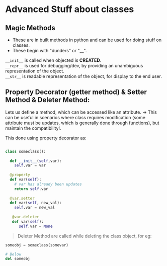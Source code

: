 # Advanced Stuff about classes  

## Magic Methods   

* These are in built methods in python and can be used for doing stuff on classes.   
* These begin with "dunders" or "__".
  
```__init__``` is called when objected is **CREATED**.   
```__repr__``` is used for debugging/dev, by providing an unambiguous representation of the object.   
```__str__``` is readable representation of the object, for display to the end user.

## Property Decorator (getter method) & Setter Method & Deleter Method:   

Lets us define a method, which can be accessed like an attribute. -> This can be useful in scenarios where class requires modification 
(some attribute must be updates, which is generally done through functions), but maintain the compatibility!.    

This done using property decorator as:   
```python

class someclass():
  
  def __init__(self,var):
    self.var = var
    
  @property
  def var(self):
    # var has already been updates
    return self.var
    
  @var.setter
  def var(self, new_val):
    self.var = new_val
    
   @var.deleter
   def var(self):
      self.var = None
```
   
> Deleter Method are called while deleting the class object, for eg:   
```python
someobj = someclass(somevar)

# Below
del someobj
```
